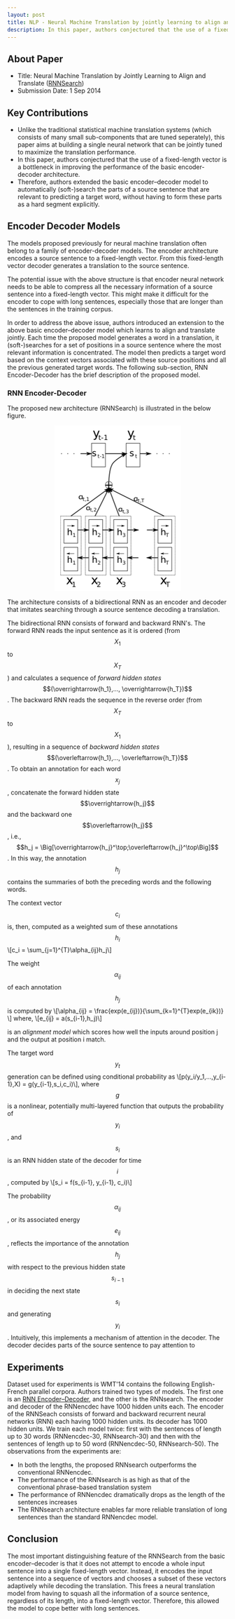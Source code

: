 ```yaml
---
layout: post
title: NLP - Neural Machine Translation by jointly learning to align and translate
description: In this paper, authors conjectured that the use of a fixed-length vector is a bottleneck in improving the performance of this basic encoder-decoder architecture. Therefore, authors extended the the basic encoder–decoder model to automatically (soft-)search the parts of a source sentence that are relevant to predicting a target word, without having to form these parts as a hard segment explicitly
---
```


## About Paper

- Title: Neural Machine Translation by Jointly Learning to Align and Translate ([RNNSearch](https://arxiv.org/abs/1409.0473))
- Submission Date: 1 Sep 2014

## Key Contributions

- Unlike the traditional statistical machine translation systems (which consists of many small sub-components that are tuned seperately), this paper aims at building a single neural network that can be jointly tuned to maximize the translation performance.
- In this paper, authors conjectured that the use of a fixed-length vector is a bottleneck in improving the performance of the basic encoder-decoder architecture.
- Therefore, authors extended the basic encoder–decoder model to automatically (soft-)search the parts of a source sentence that are relevant to predicting a target word, without having to form these parts as a hard segment explicitly.

## Encoder Decoder Models

The models proposed previously for neural machine translation often belong to a family of encoder-decoder models. The encoder architecture encodes a source sentence to a fixed-length vector. From this fixed-length vector decoder generates a translation to the source sentence.

The potential issue with the above structure is that encoder neural network needs to be able to compress all the necessary information of a source sentence into a fixed-length vector. This might make it difficult for the encoder to cope with long sentences, especially those that are longer than the sentences in the training corpus.

In order to address the above issue, authors introduced an extension to the above basic encoder–decoder model which learns to align and translate jointly. Each time the proposed model generates a word in a translation, it (soft-)searches for a set of positions in a source sentence where the most relevant information is concentrated. The model then predicts a target word based on the context vectors associated with these source positions and all the previous generated target words. The following sub-section, RNN Encoder-Decoder has the brief description of the proposed model.

### RNN Encoder-Decoder
The proposed new architecture (RNNSearch) is illustrated in the below figure.

<p align="center">
<img src="/assets/Images/machine_translation/decoder.png" alt="decoder">
</p>

The architecture consists of a bidirectional RNN as an encoder and decoder that imitates searching through a source sentence decoding a translation.

The bidirectional RNN consists of forward and backward RNN's. The forward RNN reads the input sentence as it is ordered (from $$X_1$$ to $$X_T$$) and calculates a sequence of *forward hidden states* $$(\overrightarrow{h_1},..., \overrightarrow{h_T})$$. The backward RNN reads the sequence in the reverse order (from $$X_T$$ to $$X_1$$), resulting in a sequence of *backward hidden states* $$(\overleftarrow{h_1},..., \overleftarrow{h_T})$$. To obtain an annotation for each word $$x_j$$, concatenate the forward hidden state $$\overrightarrow{h_j}$$ and the
backward one $$\overleftarrow{h_j}$$ , i.e., $$h_j = \Big[\overrightarrow{h_j}^\top;\overleftarrow{h_j}^\top\Big]$$ . In this way, the annotation $$h_j$$ contains the summaries of both the preceding words and the following words.

The context vector $$c_i$$ is, then, computed as a weighted sum of these annotations $$h_i$$  \\[c_i = \sum_{j=1}^{T}\alpha_{ij}h_j\\]

The weight $$\alpha_{ij}$$ of each annotation $$h_j$$ is computed by
\\[\alpha_{ij} = \frac{exp(e_{ij})}{\sum_{k=1}^{T}exp(e_{ik})} \\]
where,
\\[e_{ij} = a(s_{i-1},h_j)\\]

is an *alignment model* which scores how well the inputs around position j and the output at position i match.

The target word $$y_t$$ generation can be defined using conditional probability as \\[p(y_i/y_1,...,y_{i-1},X) = g(y_{i-1},s_i,c_i)\\], where $$g$$ is a nonlinear, potentially multi-layered function that outputs the probability of $$y_i$$, and $$s_i$$ is an RNN hidden state of the decoder for time $$i$$, computed by \\[s_i = f(s_{i-1}, y_{i-1}, c_i)\\]

The probability $$\alpha_{ij}$$ , or its associated energy $$e_{ij}$$ , reflects the importance of the annotation $$h_j$$ with respect to the previous hidden state $$s_{i−1}$$ in deciding the next state $$s_i$$ and generating $$y_i$$. Intuitively, this implements a mechanism of attention in the decoder. The decoder decides parts of the source sentence to pay attention to

## Experiments

Dataset used for experiments is WMT'14 contains the following English-French parallel corpora. Authors trained two types of models. The first one is an [RNN Encoder–Decoder](https://www.aclweb.org/anthology/D14-1179), and the other is the RNNsearch. The encoder and decoder of the RNNencdec have 1000 hidden units each. The encoder of the RNNSeach consists of forward and backward recurrent neural networks (RNN) each having 1000 hidden units. Its decoder has 1000 hidden units. We train each model twice: first with the sentences of length up to 30 words (RNNencdec-30, RNNsearch-30) and then with the sentences of length up to 50 word (RNNencdec-50, RNNsearch-50). The observations from the experiments are:
- In both the lengths, the proposed RNNsearch outperforms the conventional RNNencdec.
- The performance of the RNNsearch is as high as that of the conventional phrase-based translation system
- The performance of RNNencdec dramatically drops as the length of the sentences increases
- The RNNsearch architecture enables far more reliable translation of long sentences than the standard RNNencdec model.




## Conclusion

The most important distinguishing feature of the RNNSearch from the basic encoder–decoder is that it does not attempt to encode a whole input sentence into a single fixed-length vector. Instead, it encodes the input sentence into a sequence of vectors and chooses a subset of these vectors adaptively while decoding the translation. This frees a neural translation model from having to squash all the information of a source sentence, regardless of its length, into a fixed-length vector. Therefore, this allowed the model to cope better with long sentences.